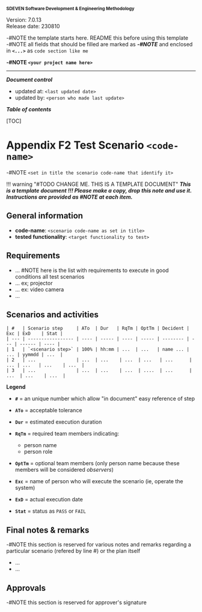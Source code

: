 <small>**SDEVEN Software Development & Engineering Methodology**</small>

Version: 7.0.13<br>
Release date: 230810



-#NOTE the template starts here. README this before using this template<br>
-#NOTE all fields that should be filled are marked as ***-#NOTE*** and enclosed in ***`<...>`*** as `code section like me`


**-#NOTE `<your project name here>`**

***

***Document control***

* updated at: `<last updated date>`<br>
* updated by: `<person who made last update>`



***Table of contents***

[TOC]



# Appendix F2 Test Scenario `<code-name>`

-#NOTE `<set in title the scenario code-name that identify it>`




!!! warning "#TODO CHANGE ME. THIS IS A TEMPLATE DOCUMENT"
    ___This is a template document !!! Please make a copy, drop this note and use it. Instructions are provided as #NOTE at each item.___




## General information

* **code-name**: `<scenario code-name as set in title>`
* **tested functionality**: `<target functionality to test>`





## Requirements

* ... #NOTE here is the list with requirements to execute in good conditions all test scenarios
* ... ex; projector
* ... ex: video camera
* ...




## Scenarios and activities


```
| #   | Scenario step     | ATo  | Dur   | RqTm | OptTm | Decident | Exc | ExD    | Stat |
| --- | ----------------- | ---- | ----- | ---- | ----- | -------- | --- | ------ | ---- |
| 1   | `<scenario step>` | 100% | hh:mm | ...  | ...   | name ... | ... | yymmdd | ...  |
| 2   | ...               | ...  | ...    | ...  | ...   | ...      | ... | ...   | ...    | ...  |
| 3   | ...               | ...  | ...    | ...  | ....  | ...      | ...  | ...    | ...  |

```

**Legend**

* **`#`** = an unique number which allow "in document" easy reference of step
* **`ATo`** = acceptable tolerance
* **`Dur`** = estimated execution duration

* **`RqTm`** = required team members indicating:
    * person name
    * person role
* **`OptTm`** = optional team members (only person name because these members will be considered *observers*)
* **`Exc`** = name of person who will execute the scenario (ie, operate the system)
* **`ExD`** = actual execution date
* **`Stat`** = status as `PASS` or `FAIL`





## Final notes & remarks

-#NOTE this section is reserved for various notes and remarks regarding a particular scenario (refered by line #) or the plan itself

* ...
* ...




## Approvals

-#NOTE this section is reserved for approver's signature


